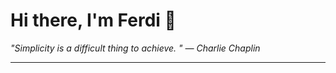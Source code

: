 <h1>Hi there, I'm Ferdi 👋</h1>

<p><em>
  "Simplicity is a difficult thing to achieve.  " — Charlie Chaplin
</em></p>

---
